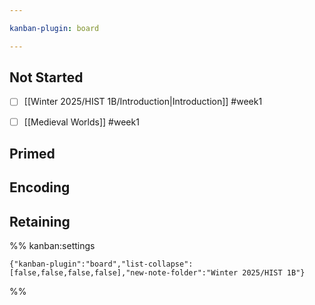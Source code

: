 ```yaml
---

kanban-plugin: board

---
```


## Not Started

- [ ] [[Winter 2025/HIST 1B/Introduction|Introduction]] #week1
- [ ] [[Medieval Worlds]] #week1


## Primed



## Encoding



## Retaining





%% kanban:settings
```
{"kanban-plugin":"board","list-collapse":[false,false,false,false],"new-note-folder":"Winter 2025/HIST 1B"}
```
%%